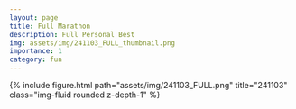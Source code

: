 ```yaml
---
layout: page
title: Full Marathon
description: Full Personal Best
img: assets/img/241103_FULL_thumbnail.png
importance: 1
category: fun
---
```


<div class="row mt-3">
    <!-- Image -->
    <div class="col-sm mt-3 mt-md-0">
        {% include figure.html path="assets/img/241103_FULL.png" title="241103" class="img-fluid rounded z-depth-1" %}
    </div>
</div>